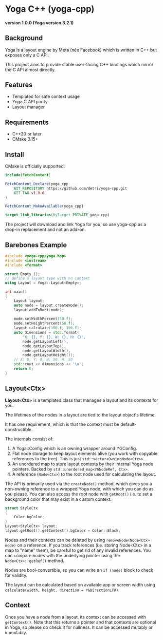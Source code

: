 # Yoga C++ (yoga-cpp)
#### version 1.0.0 (Yoga version 3.2.1)

## Background
Yoga is a layout engine by Meta (née Facebook) which is written
in C++ but exposes only a C API.

This project aims to provide stable user-facing C++ bindings which
mirror the C API almost directly.

## Features

- Templated for safe context usage
- Yoga C API parity
- Layout manager

## Requirements
- C++20 or later
- CMake 3.15+

## Install

CMake is officially supported:

```cmake
include(FetchContent)

FetchContent_Declare(yoga_cpp
    GIT_REPOSITORY https://github.com/detri/yoga-cpp.git
    GIT_TAG v1.0.0
)

FetchContent_MakeAvailable(yoga_cpp)

target_link_libraries(MyTarget PRIVATE yoga_cpp)
```

The project will download and link Yoga for you, so use yoga-cpp as a drop-in replacement and not an add-on.



## Barebones Example
```c++
#include <yoga-cpp/yoga.hpp>
#include <iostream>
#include <format>

struct Empty {};
// define a layout type with no context
using Layout = Yoga::Layout<Empty>;

int main()
{
    Layout layout;
    auto node = layout.createNode();
    layout.addToRoot(node);
    
    node.setWidthPercent(50.f);
    node.setHeightPercent(50.f);
    layout.calculate(100.f, 100.f);
    auto dimensions = std::format(
        "X: {}, Y: {}, W: {}, H: {}",
        node.getLayoutLeft(),
        node.getLayoutTop(),
        node.getLayoutWidth(),
        node.getLayoutHeight());
    // X: 0, Y: 0, W: 50, H: 50
    std::cout << dimensions << '\n';
    return 0;
}
```

## Layout\<Ctx\>
**Layout\<Ctx\>** is a templated class that manages a layout and its contexts for you.

The lifetimes of the nodes in a layout are tied to the layout object's lifetime.

It has one requirement, which is that the context must be default-constructible.

The internals consist of:

1. A Yoga::Config which is an owning wrapper around YGConfig.
2. Flat node storage to keep layout elements alive (you work with copyable references to the tree). This is just `std::vector<OwningNode<Ctx>>`.
3. An unordered map to store layout contexts by their internal Yoga node pointers. Backed by `std::unordered_map<YGNodeRef, Ctx>`.
4. A reference (`Node<Ctx>`) to the root node used for calculating the layout.

The API is primarily used via the `createNode()` method, which gives you a non-owning reference to a wrapped Yoga node, with which you can do as you please.
You can also access the root node with `getRoot()` i.e. to set a background color that may exist in a custom context.

```c++
struct StyleCtx
{
    Color bgColor;
}
Layout<StyleCtx> layout;
layout.getRoot().getContext().bgColor = Color::Black;
```

Nodes and their contexts can be deleted by using `removeNode(Node<Ctx> node)` on a reference.
If you track references (i.e. storing Node\<Ctx\> in a map to "name" them), be careful to get rid of any invalid references.
You can compare nodes with the underlying pointer using the `Node<Ctx>::getRef()` method.

Nodes are bool-convertible, so you can write an `if (node)` block to check for validity.

The layout can be calculated based on available app or screen width using `calculate(width, height, direction = YGDirectionLTR)`.

## Context
Once you have a node from a layout, its context can be accessed with `getContext()`.
Note that this returns a pointer and that contexts are optional in Yoga,
so please do check it for nullness. It can be accessed mutably or immutably.